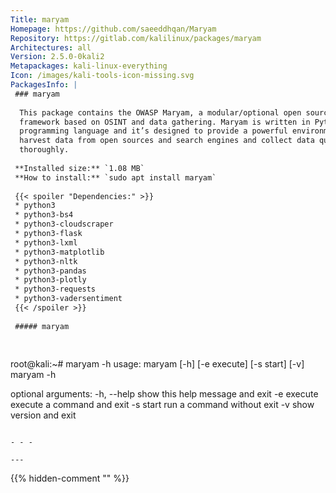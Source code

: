 ```yaml
---
Title: maryam
Homepage: https://github.com/saeeddhqan/Maryam
Repository: https://gitlab.com/kalilinux/packages/maryam
Architectures: all
Version: 2.5.0-0kali2
Metapackages: kali-linux-everything 
Icon: /images/kali-tools-icon-missing.svg
PackagesInfo: |
 ### maryam
 
  This package contains the OWASP Maryam, a modular/optional open source
  framework based on OSINT and data gathering. Maryam is written in Python
  programming language and it’s designed to provide a powerful environment to
  harvest data from open sources and search engines and collect data quickly and
  thoroughly.
 
 **Installed size:** `1.08 MB`  
 **How to install:** `sudo apt install maryam`  
 
 {{< spoiler "Dependencies:" >}}
 * python3
 * python3-bs4
 * python3-cloudscraper
 * python3-flask
 * python3-lxml
 * python3-matplotlib
 * python3-nltk
 * python3-pandas
 * python3-plotly
 * python3-requests
 * python3-vadersentiment
 {{< /spoiler >}}
 
 ##### maryam
 
 
 ```
 root@kali:~# maryam -h
 usage: maryam [-h] [-e execute] [-s start] [-v]
 maryam -h
 
 optional arguments:
 	  -h, --help   show this help message and exit
 	  -e execute   execute a command and exit
 	  -s start     run a command without exit
 	  -v           show version and exit
 ```
 
 - - -
 
---
```

{{% hidden-comment "<!--Do not edit anything above this line-->" %}}
